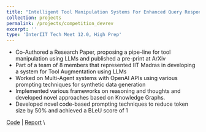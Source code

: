 ```yaml
---
title: "Intelligent Tool Manipulation Systems For Enhanced Query Responses"
collection: projects
permalink: /projects/competition_devrev
excerpt: ''
type: 'InterIIT Tech Meet 12.0, High Prep'
---
```


- Co-Authored a Research Paper, proposing a pipe-line for tool manipulation using LLMs and published a pre-print at ArXiv
- Part of a team of 8 members that represented IIT Madras in developing a system for Tool Augmentation using LLMs
- Worked on Multi-Agent systems with OpenAI APIs using various prompting techniques for synthetic data generation
- Implemented various frameworks on reasoning and thoughts and developed novel approaches based on Knowledge Graphs.
- Developed novel code-based prompting techniques to reduce token size by 50% and achieved a BLeU score of 1

[Code](https://github.com/TensorTeen/InterIIT-Tech-Meet-12.0-DevRev) \| [Report](https://arxiv.org/abs/2401.15724) \

